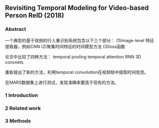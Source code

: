 ## Revisiting Temporal Modeling for Video-based Person ReID (2018)


### Abstract

一个典型的基于视频的行人重识别系统包含以下三个部分：
(1)image-level 特征提取器，例如CNN
(2)聚集时间特征的时间模型方法
(3)loss函数

论文中比较了四种方法：
temporal pooling
temporal attention
RNN
3D convnets

重新提出了新的方法，利用temporal convolution在视频帧中提取时间信息。

在MARS数据集上进行测试，发现准确率要高于现有的方法。

### 1 Introduction





### 2 Related work



### 3 Methods





### 

